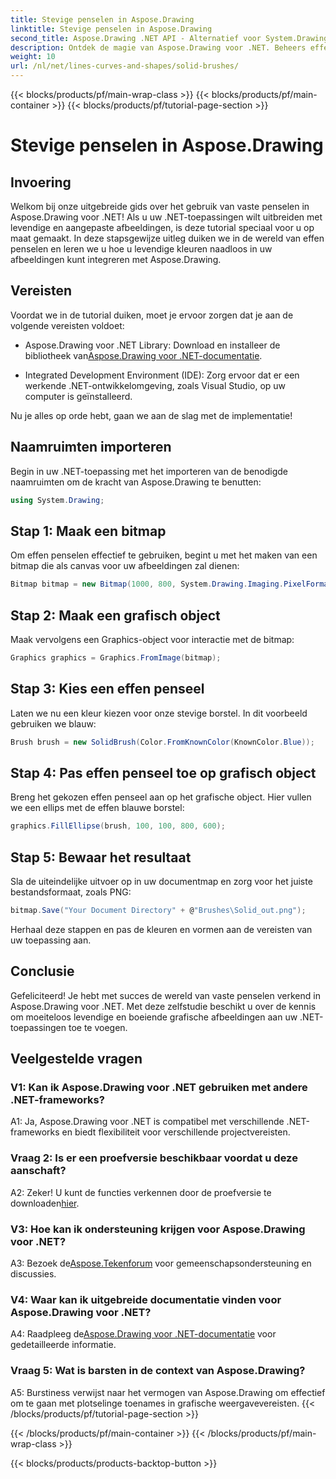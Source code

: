 ```yaml
---
title: Stevige penselen in Aspose.Drawing
linktitle: Stevige penselen in Aspose.Drawing
second_title: Aspose.Drawing .NET API - Alternatief voor System.Drawing.Common
description: Ontdek de magie van Aspose.Drawing voor .NET. Beheers effen penselen in deze stapsgewijze handleiding voor levendige afbeeldingen.
weight: 10
url: /nl/net/lines-curves-and-shapes/solid-brushes/
---
```


{{< blocks/products/pf/main-wrap-class >}}
{{< blocks/products/pf/main-container >}}
{{< blocks/products/pf/tutorial-page-section >}}

# Stevige penselen in Aspose.Drawing

## Invoering

Welkom bij onze uitgebreide gids over het gebruik van vaste penselen in Aspose.Drawing voor .NET! Als u uw .NET-toepassingen wilt uitbreiden met levendige en aangepaste afbeeldingen, is deze tutorial speciaal voor u op maat gemaakt. In deze stapsgewijze uitleg duiken we in de wereld van effen penselen en leren we u hoe u levendige kleuren naadloos in uw afbeeldingen kunt integreren met Aspose.Drawing.

## Vereisten

Voordat we in de tutorial duiken, moet je ervoor zorgen dat je aan de volgende vereisten voldoet:

-  Aspose.Drawing voor .NET Library: Download en installeer de bibliotheek van[Aspose.Drawing voor .NET-documentatie](https://reference.aspose.com/drawing/net/).

- Integrated Development Environment (IDE): Zorg ervoor dat er een werkende .NET-ontwikkelomgeving, zoals Visual Studio, op uw computer is geïnstalleerd.

Nu je alles op orde hebt, gaan we aan de slag met de implementatie!

## Naamruimten importeren

Begin in uw .NET-toepassing met het importeren van de benodigde naamruimten om de kracht van Aspose.Drawing te benutten:

```csharp
using System.Drawing;
```

## Stap 1: Maak een bitmap

Om effen penselen effectief te gebruiken, begint u met het maken van een bitmap die als canvas voor uw afbeeldingen zal dienen:

```csharp
Bitmap bitmap = new Bitmap(1000, 800, System.Drawing.Imaging.PixelFormat.Format32bppPArgb);
```

## Stap 2: Maak een grafisch object

Maak vervolgens een Graphics-object voor interactie met de bitmap:

```csharp
Graphics graphics = Graphics.FromImage(bitmap);
```

## Stap 3: Kies een effen penseel

Laten we nu een kleur kiezen voor onze stevige borstel. In dit voorbeeld gebruiken we blauw:

```csharp
Brush brush = new SolidBrush(Color.FromKnownColor(KnownColor.Blue));
```

## Stap 4: Pas effen penseel toe op grafisch object

Breng het gekozen effen penseel aan op het grafische object. Hier vullen we een ellips met de effen blauwe borstel:

```csharp
graphics.FillEllipse(brush, 100, 100, 800, 600);
```

## Stap 5: Bewaar het resultaat

Sla de uiteindelijke uitvoer op in uw documentmap en zorg voor het juiste bestandsformaat, zoals PNG:

```csharp
bitmap.Save("Your Document Directory" + @"Brushes\Solid_out.png");
```

Herhaal deze stappen en pas de kleuren en vormen aan de vereisten van uw toepassing aan.

## Conclusie

Gefeliciteerd! Je hebt met succes de wereld van vaste penselen verkend in Aspose.Drawing voor .NET. Met deze zelfstudie beschikt u over de kennis om moeiteloos levendige en boeiende grafische afbeeldingen aan uw .NET-toepassingen toe te voegen.

## Veelgestelde vragen

### V1: Kan ik Aspose.Drawing voor .NET gebruiken met andere .NET-frameworks?

A1: Ja, Aspose.Drawing voor .NET is compatibel met verschillende .NET-frameworks en biedt flexibiliteit voor verschillende projectvereisten.

### Vraag 2: Is er een proefversie beschikbaar voordat u deze aanschaft?

A2: Zeker! U kunt de functies verkennen door de proefversie te downloaden[hier](https://releases.aspose.com/).

### V3: Hoe kan ik ondersteuning krijgen voor Aspose.Drawing voor .NET?

 A3: Bezoek de[Aspose.Tekenforum](https://forum.aspose.com/c/diagram/17) voor gemeenschapsondersteuning en discussies.

### V4: Waar kan ik uitgebreide documentatie vinden voor Aspose.Drawing voor .NET?

A4: Raadpleeg de[Aspose.Drawing voor .NET-documentatie](https://reference.aspose.com/drawing/net/) voor gedetailleerde informatie.

### Vraag 5: Wat is barsten in de context van Aspose.Drawing?

A5: Burstiness verwijst naar het vermogen van Aspose.Drawing om effectief om te gaan met plotselinge toenames in grafische weergavevereisten.
{{< /blocks/products/pf/tutorial-page-section >}}

{{< /blocks/products/pf/main-container >}}
{{< /blocks/products/pf/main-wrap-class >}}

{{< blocks/products/products-backtop-button >}}
